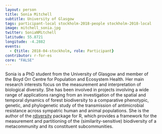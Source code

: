 ```yaml
---
layout: person
title: Sonia Mitchell
subtitle: University of Glasgow
tags: participant-local stockholm-2018-people stockholm-2018-local
image: mitchell_sonia.jpg
twitter: SoniaNMitchell
latitude: 55.8721
longitude: -4.2882
events:
  - {title: 2018-04-stockholm, role: Participant}
contributor: r-for-es
core: "FALSE"
---
```

Sonia is a PhD student from the University of Glasgow and member of the Boyd Orr Centre for Population and Ecosystem Health. Her main research interests focus on the measurement and interpretation of biological diversity. She has been involved in projects involving a wide range of applications ranging from an investigation of the spatial and temporal dynamics of forest biodiversity to a comparative phenotypic, genetic, and phylogenetic study of the transmission of antimicrobial resistance across sympatric human and animal populations. She is the author of the <a href="https://cran.r-project.org/web/packages/rdiversity/index.html">rdiversity</a> package for R, which provides a framework for the measurement and partitioning of the (similarity-sensitive) biodiversity of a metacommunity and its constituent subcommunities.
